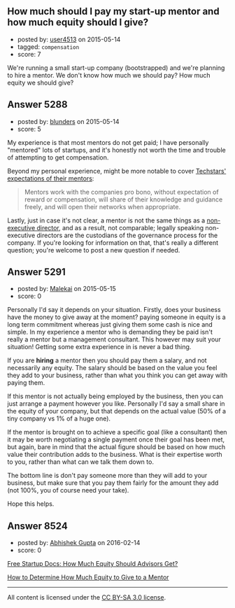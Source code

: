 ## How much should I pay my start-up mentor and how much equity should I give?

- posted by: [user4513](https://stackexchange.com/users/6306416/user4513) on 2015-05-14
- tagged: `compensation`
- score: 7

We're running a small start-up company (bootstrapped) and we're planning to hire a mentor. We don't know how much we should pay? How much equity we should give? 


## Answer 5288

- posted by: [blunders](https://stackexchange.com/users/216182/blunders) on 2015-05-14
- score: 5

<p>My experience is that most mentors do not get paid; I have personally "mentored" lots of startups, and it's honestly not worth the time and trouble of attempting to get compensation.</p>

<p>Beyond my personal experience, might be more notable to cover <a href="http://www.techstars.com/mentoringattechstars/">Techstars'  expectations of their mentors</a>:</p>

<blockquote>
  <p>Mentors work with the companies pro bono, without expectation of
  reward or compensation, will share of their knowledge and guidance
  freely, and will open their networks when appropriate.</p>
</blockquote>

<p>Lastly, just in case it's not clear, a mentor is not the same things as a <a href="http://en.wikipedia.org/wiki/Non-executive_director">non-executive director</a>, and as a result, not comparable; legally speaking non-executive directors are the custodians of the governance process for the company.  If you're looking for information on that, that's really a different question; you're welcome to post a new question if needed.</p>



## Answer 5291

- posted by: [Malekai](https://stackexchange.com/users/5820495/malekai) on 2015-05-15
- score: 0

Personally I'd say it depends on your situation. Firstly, does your business have the money to give away at the moment? paying someone in equity is a long term commitment whereas just giving them some cash is nice and simple. In my experience a mentor who is demanding they be paid isn't really a mentor but a management consultant. This however may suit your situation! Getting some extra experience in is never a bad thing.

If you are **hiring** a mentor then you should pay them a salary, and not necessarily any equity. The salary should be based on the value you feel they add to your business, rather than what you think you can get away with paying them. 

If this mentor is not actually being employed by the business, then you can just arrange a payment however you like. Personally I'd say a small share in the equity of your company, but that depends on the actual value (50% of a tiny company vs 1% of a huge one).

If the mentor is brought on to achieve a specific goal (like a consultant) then it may be worth negotiating a single payment once their goal has been met, but again, bare in mind that the actual figure should be based on how much value their contribution adds to the business. What is their expertise worth to you, rather than what can we talk them down to.

The bottom line is don't pay someone more than they will add to your business, but make sure that you pay them fairly for the amount they add (not 100%, you of course need your take).

Hope this helps.


## Answer 8524

- posted by: [Abhishek Gupta](https://stackexchange.com/users/385186/abhishek-gupta) on 2016-02-14
- score: 0

<p><a href="http://techcrunch.com/2011/09/22/free-startup-docs-how-much-equity-should-advisors-get/" rel="nofollow">Free Startup Docs: How Much Equity Should Advisors Get?</a></p>

<p><a href="http://www.inc.com/john-rampton/how-much-equity-should-you-give-to-a-mentor.html" rel="nofollow">How to Determine How Much Equity to Give to a Mentor</a></p>




---

All content is licensed under the [CC BY-SA 3.0 license](https://creativecommons.org/licenses/by-sa/3.0/).
